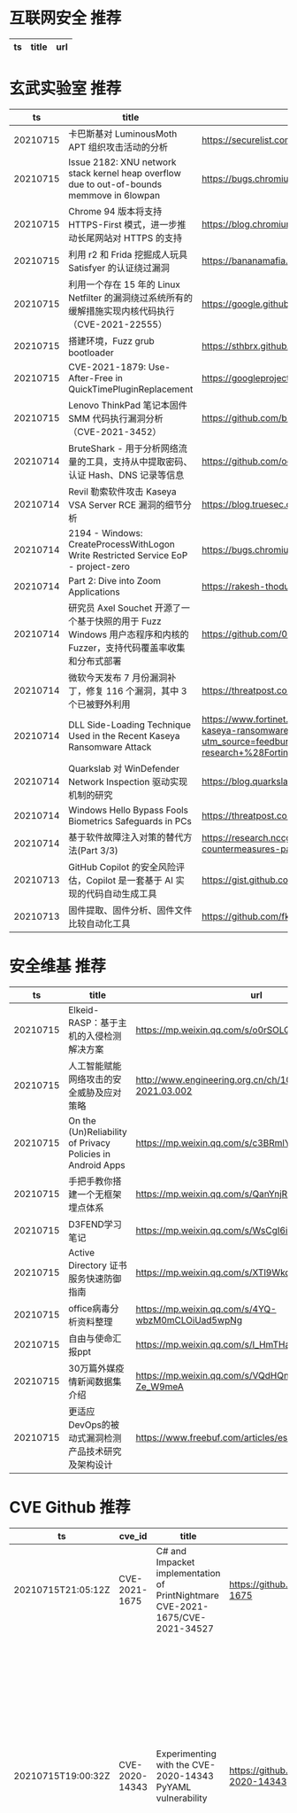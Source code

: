 # 互联网安全 推荐
| ts | title | url| 
| --- | --- | ---| 


# 玄武实验室 推荐
| ts | title | url| 
| --- | --- | ---| 
| 20210715 | 卡巴斯基对 LuminousMoth APT 组织攻击活动的分析 | https://securelist.com/apt-luminousmoth/103332/| 
| 20210715 | Issue 2182: XNU network stack kernel heap overflow due to out-of-bounds memmove in 6lowpan | https://bugs.chromium.org/p/project-zero/issues/detail?id=2182| 
| 20210715 | Chrome 94 版本将支持 HTTPS-First 模式，进一步推动长尾网站对 HTTPS 的支持 | https://blog.chromium.org/2021/07/increasing-https-adoption.html| 
| 20210715 | 利用 r2 和 Frida 挖掘成人玩具 Satisfyer 的认证绕过漏洞 | https://bananamafia.dev/post/satisfyer/| 
| 20210715 | 利用一个存在 15 年的 Linux Netfilter 的漏洞绕过系统所有的缓解措施实现内核代码执行（CVE-2021-22555） | https://google.github.io/security-research/pocs/linux/cve-2021-22555/writeup.html| 
| 20210715 | 搭建环境，Fuzz grub bootloader | https://sthbrx.github.io/blog/2021/06/14/fuzzing-grub-part-2-going-faster/| 
| 20210715 | CVE-2021-1879: Use-After-Free in QuickTimePluginReplacement | https://googleprojectzero.github.io/0days-in-the-wild/0day-RCAs/2021/CVE-2021-1879.html| 
| 20210715 | Lenovo ThinkPad 笔记本固件 SMM 代码执行漏洞分析（CVE-2021-3452） | https://github.com/binarly-io/Vulnerability-REsearch/blob/main/Lenovo/BRLY-2021-001.md| 
| 20210714 | BruteShark - 用于分析网络流量的工具，支持从中提取密码、认证 Hash、DNS 记录等信息 | https://github.com/odedshimon/BruteShark| 
| 20210714 | Revil 勒索软件攻击 Kaseya VSA Server RCE 漏洞的细节分析 | https://blog.truesec.com/2021/07/06/kaseya-vsa-zero-day-exploit/| 
| 20210714 | 2194 - Windows: CreateProcessWithLogon Write Restricted Service EoP - project-zero | https://bugs.chromium.org/p/project-zero/issues/detail?id=2194| 
| 20210714 | Part 2: Dive into Zoom Applications | https://rakesh-thodupunoori.medium.com/part-2-dive-into-zoom-applications-1b01091345c1| 
| 20210714 | 研究员 Axel Souchet 开源了一个基于快照的用于 Fuzz Windows 用户态程序和内核的 Fuzzer，支持代码覆盖率收集和分布式部署 | https://github.com/0vercl0k/wtf| 
| 20210714 | 微软今天发布 7 月份漏洞补丁，修复 116 个漏洞，其中 3 个已被野外利用 | https://threatpost.com/microsoft-crushes-116-bugs/167764/| 
| 20210714 | DLL Side-Loading Technique Used in the Recent Kaseya Ransomware Attack | https://www.fortinet.com/blog/threat-research/dll-side-loading-technique-used-in-recent-kaseya-ransomware-attack?utm_source=feedburner&utm_medium=feed&utm_campaign=Feed%3A+fortinet%2Fblog%2Fthreat-research+%28Fortinet+Threat+Research+Blog%29| 
| 20210714 | Quarkslab 对 WinDefender Network Inspection 驱动实现机制的研究 | https://blog.quarkslab.com/guided-tour-inside-windefenders-network-inspection-driver.html| 
| 20210714 | Windows Hello Bypass Fools Biometrics Safeguards in PCs | https://threatpost.com/windows-hello-bypass-biometrics-pcs/167771/| 
| 20210714 | 基于软件故障注入对策的替代方法(Part 3/3) | https://research.nccgroup.com/2021/07/09/alternative-approaches-for-fault-injection-countermeasures-part-3-3/| 
| 20210713 | GitHub Copilot 的安全风险评估，Copilot 是一套基于 AI 实现的代码自动生成工具 | https://gist.github.com/0xabad1dea/be18e11beb2e12433d93475d72016902| 
| 20210713 | 固件提取、固件分析、固件文件比较自动化工具 | https://github.com/fkie-cad/FACT_core| 


# 安全维基 推荐
| ts | title | url| 
| --- | --- | ---| 
| 20210715 | Elkeid-RASP：基于主机的入侵检测解决方案 | https://mp.weixin.qq.com/s/o0rSOLQ34-Ph0aY-_5tfSA| 
| 20210715 | 人工智能赋能网络攻击的安全威胁及应对策略 | http://www.engineering.org.cn/ch/10.15302/J-SSCAE-2021.03.002| 
| 20210715 | On the (Un)Reliability of Privacy Policies in Android Apps | https://mp.weixin.qq.com/s/c3BRmlYnbCQjPS48LIUEzg| 
| 20210715 | 手把手教你搭建一个无框架埋点体系 | https://mp.weixin.qq.com/s/QanYnjRN5TM_NlJtQzCALg| 
| 20210715 | D3FEND学习笔记 | https://mp.weixin.qq.com/s/WsCgI6ilaGL8XJPUJUTCdQ| 
| 20210715 | Active Directory 证书服务快速防御指南 | https://mp.weixin.qq.com/s/XTl9WkdZwCKke_0tLOUr2w| 
| 20210715 | office病毒分析资料整理 | https://mp.weixin.qq.com/s/4YQ-wbzM0mCLOiUad5wpNg| 
| 20210715 | 自由与使命汇报ppt | https://mp.weixin.qq.com/s/I_HmTHao2uaoB35C1aJmGQ| 
| 20210715 | 30万篇外媒疫情新闻数据集介绍 | https://mp.weixin.qq.com/s/VQdHQnHnWhHrE-Ze_W9meA| 
| 20210715 | 更适应DevOps的被动式漏洞检测产品技术研究及架构设计 | https://www.freebuf.com/articles/es/280227.html| 


# CVE Github 推荐
| ts | cve_id | title | url | cve_detail| 
| --- | --- | --- | --- | ---| 
| 20210715T21:05:12Z | CVE-2021-1675 | C# and Impacket implementation of PrintNightmare CVE-2021-1675/CVE-2021-34527 | https://github.com/cube0x0/CVE-2021-1675 | Windows Print Spooler Elevation of Privilege Vulnerability| 
| 20210715T19:00:32Z | CVE-2020-14343 | Experimenting with the CVE-2020-14343 PyYAML vulnerability | https://github.com/raul23/pyyaml-CVE-2020-14343 | A vulnerability was discovered in the PyYAML library in versions before 5.4, where it is susceptible to arbitrary code execution when it processes untrusted YAML files through the full_load method or with the FullLoader loader. Applications that use the library to process untrusted input may be vulnerable to this flaw. This flaw allows an attacker to execute arbitrary code on the system by abusing the python/object/new constructor. This flaw is due to an incomplete fix for CVE-2020-1747.| 
| 20210715T14:13:12Z | CVE-2020-1938 | Scanner for CVE-2020-1938 | https://github.com/yukiNeko114514/CVE-2020-1938 | When using the Apache JServ Protocol (AJP), care must be taken when trusting incoming connections to Apache Tomcat. Tomcat treats AJP connections as having higher trust than, for example, a similar HTTP connection. If such connections are available to an attacker, they can be exploited in ways that may be surprising. In Apache Tomcat 9.0.0.M1 to 9.0.0.30, 8.5.0 to 8.5.50 and 7.0.0 to 7.0.99, Tomcat shipped with an AJP Connector enabled by default that listened on all configured IP addresses. It was expected (and recommended in the security guide) that this Connector would be disabled if not required. This vulnerability report identified a mechanism that allowed: - returning arbitrary files from anywhere in the web application - processing any file in the web application as a JSP Further, if the web application allowed file upload and stored those files within the web application (or the attacker was able to control the content of the web application by some other means) then this, along with the ability to process a file as a JSP, made remote code execution possible. It is important to note that mitigation is only required if an AJP port is accessible to untrusted users. Users wishing to take a defence-in-depth approach and block the vector that permits returning arbitrary files and execution as JSP may upgrade to Apache Tomcat 9.0.31, 8.5.51 or 7.0.100 or later. A number of changes were made to the default AJP Connector configuration in 9.0.31 to harden the default configuration. It is likely that users upgrading to 9.0.31, 8.5.51 or 7.0.100 or later will need to make small changes to their configurations.| 
| 20210715T13:43:37Z | CVE-2021-22893 | Proof-of-Concept (PoC) script to exploit Pulse Secure CVE-2021-22893.  | https://github.com/ZephrFish/CVE-2021-22893 | Pulse Connect Secure 9.0R3/9.1R1 and higher is vulnerable to an authentication bypass vulnerability exposed by the Windows File Share Browser and Pulse Secure Collaboration features of Pulse Connect Secure that can allow an unauthenticated user to perform remote arbitrary code execution on the Pulse Connect Secure gateway. This vulnerability has been exploited in the wild.| 
| 20210715T12:54:05Z | cve-2021-22555 | Null | https://github.com/JoneyJunior/cve-2021-22555 | A heap out-of-bounds write affecting Linux since v2.6.19-rc1 was discovered in net/netfilter/x_tables.c. This allows an attacker to gain privileges or cause a DoS (via heap memory corruption) through user name space| 
| 20210715T04:38:43Z | CVE-2021-26690 | Null | https://github.com/fkm75P8YjLkb/CVE-2021-26690 | Apache HTTP Server versions 2.4.0 to 2.4.46 A specially crafted Cookie header handled by mod_session can cause a NULL pointer dereference and crash, leading to a possible Denial Of Service| 
| 20210715T04:37:58Z | CVE-2021-26691 | Null | https://github.com/fkm75P8YjLkb/CVE-2021-26691 | In Apache HTTP Server versions 2.4.0 to 2.4.46 a specially crafted SessionHeader sent by an origin server could cause a heap overflow| 
| 20210715T04:31:58Z | CVE-2021-30641 | Null | https://github.com/fkm75P8YjLkb/CVE-2021-30641 | Apache HTTP Server versions 2.4.39 to 2.4.46 Unexpected matching behavior with %MergeSlashes OFF%| 
| 20210715T04:29:56Z | CVE-2021-3516 | Null | https://github.com/fkm75P8YjLkb/CVE-2021-3516 | There%s a flaw in libxml2%s xmllint in versions before 2.9.11. An attacker who is able to submit a crafted file to be processed by xmllint could trigger a use-after-free. The greatest impact of this flaw is to confidentiality, integrity, and availability.| 
| 20210715T04:23:58Z | CVE-2021-34496 | Null | https://github.com/fkm75P8YjLkb/CVE-2021-34496 | Windows GDI Information Disclosure Vulnerability| 


# klee on Github 推荐
| ts | title | url | stars | forks| 
| --- | --- | --- | --- | ---| 
| 20210716T00:01:51Z | An open-source Chinese font derived from Fontworks% Klee One. 一款基于 FONTWORKS 的 Klee One 的开源中文字体。 | https://github.com/lxgw/LxgwWenKai | 857 | 17| 
| 20210715T20:10:31Z | RVT is a collection of tools/libraries to support both static and dynamic verification of Rust programs. | https://github.com/project-oak/rust-verification-tools | 162 | 15| 
| 20210715T08:44:22Z | KLEE Symbolic Execution Engine | https://github.com/klee/klee | 1730 | 498| 
| 20210714T19:21:56Z | Null | https://github.com/JaimePSantos/ResearchKlee | 0 | 0| 
| 20210714T06:19:45Z | Symbiotic is a tool for finding bugs in computer programs based on instrumentation, program slicing and KLEE | https://github.com/staticafi/symbiotic | 216 | 35| 
| 20210713T22:30:46Z | Whole Program LLVM: wllvm ported to go | https://github.com/SRI-CSL/gllvm | 142 | 21| 
| 20210713T14:50:42Z | Website for the KLEE project: https://klee.github.io/ | https://github.com/klee/klee.github.io | 15 | 45| 
| 20210709T09:46:08Z | Null | https://github.com/thierry-tct/KLEE-SEMu | 3 | 2| 
| 20210707T22:30:33Z | Git Blog | https://github.com/klee30810/klee30810.github.io | 0 | 0| 
| 20210707T17:01:12Z | TInA is an automated, generic, verification-friendly and trustworthy lifting technique turning GNU-style inline assembly into semantically equivalent C code amenable to verification, in order to take advantage of existing C analyzers. | https://github.com/binsec/klee21-tina-artifact | 21 | 1| 


# s2e on Github 推荐
| ts | title | url | stars | forks| 
| --- | --- | --- | --- | ---| 
| 20210714T02:13:53Z | GUI Configuration tool for WIZnet serial to ethernet devices. | https://github.com/Wiznet/WIZnet-S2E-Tool-GUI | 13 | 8| 
| 20210713T19:49:07Z | Null | https://github.com/yuvalkirstain/s2e-coref | 9 | 3| 
| 20210712T13:41:35Z | S2E: A platform for multi-path program analysis with selective symbolic execution. | https://github.com/S2E/s2e | 140 | 33| 
| 20210703T18:52:28Z | Null | https://github.com/hichem840/s2ee | 0 | 0| 
| 20210701T07:33:11Z | Your S2E project management tools. Visit https://s2e.systems/docs to get started. | https://github.com/S2E/s2e-env | 74 | 31| 


# exploit on Github 推荐
| ts | title | url | stars | forks| 
| --- | --- | --- | --- | ---| 
| 20210716T00:03:05Z | Open-Source Vulnerability Intelligence Center - Unified source of vulnerability, exploit and threat Intelligence feeds | https://github.com/Patrowl/PatrowlHearsData | 26 | 12| 
| 20210715T23:49:35Z | Null | https://github.com/Whomever0/exploit-scripts | 0 | 0| 
| 20210715T23:47:26Z | Roblox exploit DLL using the LBI execution method | https://github.com/deaddlocust/LBI-Base | 11 | 0| 
| 20210715T23:21:15Z | Null | https://github.com/TheCrazzXz/Exploits-Lab | 0 | 0| 
| 20210715T23:15:00Z | Synapse CLI is an open source project that uses the Synapse X console functions aiming to provide a command-line-like interface for Roblox exploiting. | https://github.com/Remfly/synapse-cli | 1 | 0| 
| 20210715T23:14:41Z | Null | https://github.com/deaddlocust/chsarp-print-exploit | 0 | 0| 
| 20210715T23:11:34Z | Null | https://github.com/3hydraking/Windows-Exploit-Suggester-Python3 | 0 | 0| 
| 20210715T22:12:53Z | Null | https://github.com/HubExploit/HubExploit | 0 | 0| 
| 20210715T21:35:14Z | This repository is primarily maintained by Omar Santos and includes thousands of resources related to ethical hacking  / penetration testing, digital forensics and incident response (DFIR), vulnerability research, exploit development, reverse engineering, and more. | https://github.com/The-Art-of-Hacking/h4cker | 9712 | 1599| 
| 20210715T21:22:58Z | A private Da Hood exploit script | https://github.com/iamtryingtofindname/Artemis | 0 | 0| 


# backdoor on Github 推荐
| ts | title | url | stars | forks| 
| --- | --- | --- | --- | ---| 
| 20210715T23:56:24Z | A collection of python written hacking tools consisting of network scanner, arp spoofer and detector, dns spoofer, code injector, packet sniffer, network jammer, email sender, downloader, wireless password harvester credential harvester, keylogger, download&execute, and reverse_backdoor. | https://github.com/dmdhrumilmistry/pyhtools | 1 | 1| 
| 20210715T23:43:30Z | AMWScan (PHP Antimalware Scanner) is a free tool to scan php files and analyze your project to find any malicious code inside it. | https://github.com/marcocesarato/PHP-Antimalware-Scanner | 212 | 40| 
| 20210715T22:24:49Z | Windows C2 and Backdoor Training | https://github.com/1nt3rc3pt0r/WinBack | 0 | 0| 
| 20210715T19:01:13Z | A Python module for building botnet ,backdoor or trojan with Telegram control panel | https://github.com/onionj/pybotnet | 7 | 4| 
| 20210715T17:30:18Z | This is a backdoor with shell and persistence to run on the victim computer. It is obviously detected by anti-virus as its not obfuscated or packed. Feel free to play with the code and create what you want. | https://github.com/Calastrophe/C-Backdoor | 0 | 0| 
| 20210715T16:28:38Z | The best backdoor scanner there is. | https://github.com/iK4oS/backdoor.exe | 1 | 1| 
| 20210715T16:26:30Z | Null | https://github.com/iK4oS/PremiumBackdoor.exe | 0 | 1| 
| 20210715T11:51:50Z | A batch script for taking information. A bit overdeveloped, and kind of useless. | https://github.com/Takaovi/BatchStealer | 8 | 2| 
| 20210715T09:00:49Z | Null | https://github.com/FierzaEriez/Mini-Shell-Backdoor | 1 | 0| 
| 20210715T01:13:37Z | A python backdoor | https://github.com/FelipeDosAnjos/HarpiaBackdoor | 1 | 0| 


# symbolic execution on Github 推荐
| ts | title | url | stars | forks| 
| --- | --- | --- | --- | ---| 
| 20210715T20:28:45Z | The symbolic execution engine powering the K Framework | https://github.com/kframework/kore | 149 | 33| 
| 20210715T19:29:21Z | SymCC: efficient compiler-based symbolic execution | https://github.com/eurecom-s3/symcc | 442 | 67| 
| 20210715T10:36:51Z | Symbolic execution tool for Sail ISA specifications | https://github.com/rems-project/isla | 14 | 3| 
| 20210715T10:16:18Z | Symbolic execution tool | https://github.com/trailofbits/manticore | 2386 | 351| 
| 20210715T08:44:22Z | KLEE Symbolic Execution Engine | https://github.com/klee/klee | 1730 | 498| 
| 20210715T02:20:12Z | Triton is a Dynamic Binary Analysis (DBA) framework. It provides internal components like a Dynamic Symbolic Execution (DSE) engine, a dynamic taint engine, AST representations of the x86, x86-64, ARM32 and AArch64 Instructions Set Architecture (ISA), SMT simplification passes, an SMT solver interface and, the last but not least, Python bindings. | https://github.com/JonathanSalwan/Triton | 1839 | 386| 
| 20210714T19:43:05Z | A tool for generating nonlinear numerical invariants for C and Java programs.  DIG uses dynamic analysis to infer invariants over program execution traces and applies symbolic execution to inferred invariants. | https://github.com/unsat/dig | 4 | 4| 
| 20210714T17:40:53Z | A symbolic execution engine which works on a subset of RISC-V (compiled from a subset of C). | https://github.com/aabyaneh/ase_artifact | 0 | 0| 
| 20210713T18:18:12Z | A symbolic execution engine for LLVM IR | https://github.com/insufficiently-caffeinated/caffeine | 7 | 4| 
| 20210709T14:06:16Z | Symbolic-execution-based verifier for the Viper intermediate verification language. | https://github.com/viperproject/silicon | 19 | 11| 


# big4 on Github 推荐
| ts | title | url | stars | forks| 
| --- | --- | --- | --- | ---| 
| 20210714T18:32:46Z | A penetration testing tool for finding file upload bugs (NDSS 2020) | https://github.com/WSP-LAB/FUSE | 158 | 36| 
| 20210713T11:47:12Z | Original implementation of FlowPrint as in the NDSS %20 paper | https://github.com/Thijsvanede/FlowPrint | 49 | 18| 
| 20210707T02:42:39Z | Code for NDSS 2021 Paper %Manipulating the Byzantine: Optimizing Model Poisoning Attacks and Defenses Against Federated Learning% | https://github.com/vrt1shjwlkr/NDSS21-Model-Poisoning | 17 | 2| 
| 20210701T12:57:09Z | Easier Way For Get PDF Of Papers On NDSS Website | https://github.com/tbbatbb/NDSS_Downloader | 0 | 0| 
| 20210701T11:50:34Z | Auxiliary material for NDSS%20 paper: On Using Application-Layer Middlebox Protocols for Peeking Behind NAT Gateways | https://github.com/RUB-SysSec/MiddleboxProtocolStudy | 2 | 2| 


# fuzz on Github 推荐
| ts | title | url | stars | forks| 
| --- | --- | --- | --- | ---| 
| 20210716T00:12:59Z | Null | https://github.com/zyrouge/fuzzle | 0 | 1| 
| 20210716T00:12:07Z | NeDB adapter for fuzzy search, api compatible with the MongoDB version | https://github.com/rayfoss/feathers-nedb-fuzzy-search | 8 | 5| 
| 20210716T00:03:57Z | OSS-Fuzz vulnerabilities for OSV. | https://github.com/google/oss-fuzz-vulns | 19 | 7| 
| 20210715T23:57:44Z | A self-hosted Fuzzing-As-A-Service platform | https://github.com/microsoft/onefuzz | 2355 | 132| 
| 20210715T23:47:22Z | Fuzzing cryptographic libraries. Magic bug printer go brrrr. | https://github.com/guidovranken/cryptofuzz | 288 | 39| 
| 20210715T23:30:17Z | Null | https://github.com/s9varesc/url-fuzzing-results | 0 | 0| 
| 20210715T23:28:22Z | Implementação do projeto de mestrado feito na universidade de campo limpo paulista. | https://github.com/aikid/fuzzyscript | 0 | 0| 
| 20210715T21:32:48Z | Null | https://github.com/AdaLogics/go-fuzz-headers | 2 | 1| 
| 20210715T21:21:44Z | 99minutos coverage maps | https://github.com/99minutos/fuzzy-journey | 0 | 0| 
| 20210715T20:59:46Z | Null | https://github.com/opimentel-github/fuzzy-tools | 0 | 0| 



# 日更新程序
